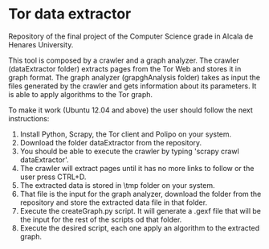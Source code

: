 # Tor data extractor

Repository of the final project of the Computer Science grade in Alcala de Henares University.

This tool is composed by a crawler and a graph analyzer. The crawler (dataExtractor folder) extracts pages from the Tor Web and stores it in graph format. The graph analyzer (grapghAnalysis folder) takes as input the files generated by the crawler and gets information about its parameters. It is able to apply algorithms to the Tor graph.

To make it work (Ubuntu 12.04 and above) the user should follow the next instructions:

1. Install Python, Scrapy, the Tor client and Polipo on your system.
2. Download the folder dataExtractor from the repository. 
3. You should be able to execute the crawler by typing 'scrapy crawl dataExtractor'.
4. The crawler will extract pages until it has no more links to follow or the user press CTRL+D.
5. The extracted data is stored in \tmp folder on your system.
6. That file is the input for the graph analyzer, download the folder from the repository and store the extracted data file in that folder. 
7. Execute the createGraph.py script. It will generate a .gexf file that will be the input for the rest of the scripts od that folder.
8. Execute the desired script, each one apply an algorithm to the extracted graph.

